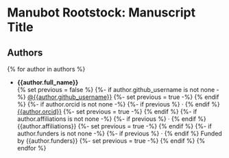 # Manubot Rootstock: Manuscript Title

## Authors

{% for author in authors %}
+ **{{author.full_name}}**<br>
  {% set previous = false %}
  {%- if author.github_username is not none -%}
    [\@{{author.github_username}}](https://github.com/{{author.github_username}})
    {%- set previous = true -%}
  {% endif %}
  {%- if author.orcid is not none -%}
    {%- if previous %} · {% endif %} [{{author.orcid}}](https://orcid.org/{{author.orcid}})
    {%- set previous = true -%}
  {% endif %}
  {%- if author.affiliations is not none -%}
     {%- if previous %} · {% endif %} {{author.affiliations}}
     {%- set previous = true -%}
  {% endif %}
  {%- if author.funders is not none -%}
     {%- if previous %} · {% endif %} Funded by {{author.funders}}
     {%- set previous = true -%}
  {% endif %}
{% endfor %}
